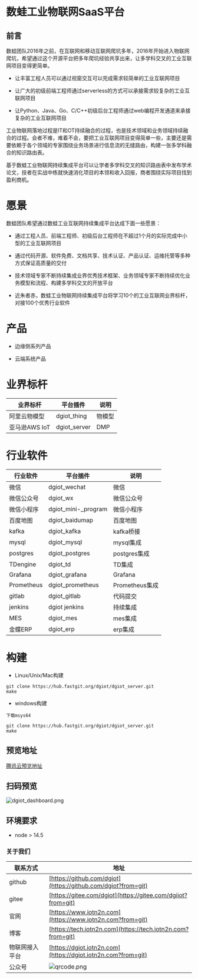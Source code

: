 # 数蛙工业物联网SaaS平台

## 前言
   
   数蛙团队2016年之前，在互联网和移动互联网爬坑多年，2016年开始进入物联网爬坑，希望通过这个开源平台把多年爬坑经验共享出来，让多学科交叉的工业互联网项目变得更简单。
   
   - 让丰富工程人员可以通过视窗交互可以完成需求较简单的工业互联网项目
   
   - 让广大的初级前端工程师通过serverless的方式可以承接需求较复杂的工业互联网项目
   
   - 让Python、Java、Go、C/C++初级后台工程师通过web编程开发通道来承接复杂的工业互联网项目
   
   工业物联网落地过程是IT和OT持续融合的过程，也是技术领域和业务领域持续融合的过程。会者不难，难着不会，要把工业互联网项目变得简单一些，主要还是需要依赖于各个领域的专家围绕业务场景进行信息流的无缝路由，构建一张多学科融合的知识路由表。
   
   基于数蛙工业物联网持续集成平台可以让学者多学科交叉的知识路由表中发布学术论文，技者在实战中练就快速消化项目的本领和收入回报，商者围绕实际项目找到盈利商机。
  
# 愿景

  数蛙团队希望通过数蛙工业互联网持续集成平台达成下面一些愿景：
  
  + 通过工程人员、前端工程师、初级后台工程师在不超过1个月的实际完成中小型的工业互联网项目
  
  + 通过代码开源、软件免费、文档共享、技术认证、产品认证、运维托管等多种方式保证高质量的交付
  
  + 技术领域专家不断持续集成业界优秀技术框架、业务领域专家不断持续优化业务模型和流程、构建多学科交叉的开放平台
  
  + 近朱者赤，数蛙工业物联网持续集成平台将学习10个的工业互联网业界标杆，对接100个优秀行业软件
  
  
# 产品
  
   + 边缘侧系列产品
   
   + 云端系统产品

# 业界标杆

 | 业界标杆  | 平台插件  |  说明 |
| ------------ | ------------ | ------------ |
| 阿里云物模型  | dgiot_thing  | 物模型  |
| 亚马逊AWS IoT | dgiot_server | DMP |


# 行业软件

 | 行业软件  | 平台插件  |  说明 | 
| ------------ | ------------ | ------------ |
| 微信  | dgiot_wechat  | 微信  |
| 微信公众号  | dgiot_wx  |  微信公众号 |
| 微信小程序  | dgiot_mini-_program  |  微信小程序 |
| 百度地图  | dgiot_baidumap | 百度地图  |
|  kafka | dgiot_kafka | kafka桥接   |
|  mysql | dgiot_mysql | mysql集成   |
|  postgres | dgiot_postgres | postgres集成   |
|  TDengine | dgiot_td | TD集成   |
|  Grafana | dgiot_grafana | Grafana   |
|  Prometheus | dgiot_prometheus | Prometheus集成   |
|  gitlab |  dgiot_gitlab | 代码提交  |
|  jenkins | dgiot jenkins |  持续集成|
|  MES | dgiot_mes  | mes集成  |
| 金蝶ERP  | dgiot_erp  |  erp集成 |

# 构建

+   Linux/Unix/Mac构建
```shell
git clone https://hub.fastgit.org/dgiot/dgiot_server.git
make
```

+ windows构建

 ```
 下载msys64
 
git clone https://hub.fastgit.org/dgiot/dgiot_server.git
make
 ```

## 预览地址

[腾讯云预览地址](https://dgiotdashboard-8gb17b3673ff6cdd-1253666439.ap-shanghai.app.tcloudbase.com?ftom=git)

## 扫码预览

![dgiot_dashboard.png](http://dgiot-1253666439.cos.ap-shanghai-fsi.myqcloud.com/wechat/dgiot_dashboard.png)

## 环境要求

- node > 14.5

### 关于我们

| 联系方式       | 地址                                                                                      |
| -------------- | ----------------------------------------------------------------------------------------- |
| github         | [https://github.com/dgiot](https://github.com/dgiot?from=git)                             |
| gitee          | [https://gitee.com/dgiot](https://gitee.com/dgiiot?from=git)                              |
| 官网           | [https://www.iotn2n.com](https://www.iotn2n.com?from=git)                                 |
| 博客           | [https://tech.iotn2n.com](https://tech.iotn2n.com?from=git)                               |
| 物联网接入平台 | [https://dgiot.iotn2n.com](https://dgiot.iotn2n.com?from=git)                             |
| 公众号         | ![qrcode.png](http://dgiot-1253666439.cos.ap-shanghai-fsi.myqcloud.com/wechat/qrcode.png) |
